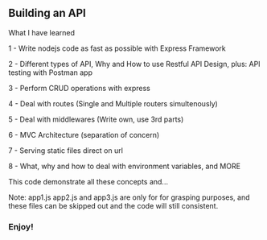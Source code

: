 ## Building an API

What I have learned

1 - Write nodejs code as fast as possible with Express Framework

2 - Different types of API, Why and How to use Restful API Design, plus: API testing with Postman app

3 - Perform CRUD operations with express

4 - Deal with routes (Single and Multiple routers simultenously)

5 - Deal with middlewares (Write own, use 3rd parts)

6 - MVC Architecture (separation of concern)

7 - Serving static files direct on url

8 - What, why and how to deal with environment variables, and MORE

This code demonstrate all these concepts and...

Note: app1.js app2.js and app3.js are only for for grasping purposes, and these files can be skipped out
      and the code will still consistent.
      
### Enjoy!
